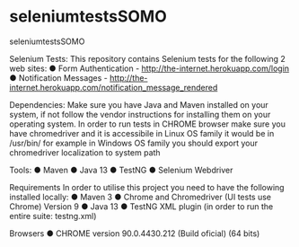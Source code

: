 # seleniumtestsSOMO
seleniumtestsSOMO

Selenium Tests:
This repository contains Selenium tests for the following 2 web sites:
● Form Authentication - http://the-internet.herokuapp.com/login
● Notification Messages - http://the-internet.herokuapp.com/notification_message_rendered

Dependencies:
Make sure you have Java and Maven installed on your system, if not follow the vendor instructions for installing them on your operating system.
In order to run tests in CHROME browser make sure you have chromedriver and it is accessibile
in Linux OS family it would be in /usr/bin/ for example
in Windows OS family you should export your chromedriver localization to system path

Tools:
● Maven
● Java 13
● TestNG
● Selenium Webdriver	

Requirements
In order to utilise this project you need to have the following installed locally:
● Maven 3
● Chrome and Chromedriver (UI tests use Chrome) Version 9
● Java 13
● TestNG XML plugin (in order to run the entire suite: testng.xml)

Browsers
● CHROME version 90.0.4430.212 (Build oficial) (64 bits)
